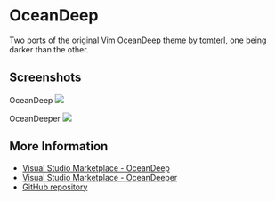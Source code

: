 # OceanDeep

Two ports of the original Vim OceanDeep theme by [tomterl](https://www.github.com/tomterl), one being darker than the other.

## Screenshots

OceanDeep
![](https://raw.githubusercontent.com/pierrenel/VSOceanDeep/master/oceandeep.png)

OceanDeeper
![](https://raw.githubusercontent.com/pierrenel/VSOceanDeep/master/oceandeeper.png)

## More Information
* [Visual Studio Marketplace - OceanDeep](https://marketplace.visualstudio.com/items/pierrenel.theme-oceandeep)
* [Visual Studio Marketplace - OceanDeeper](https://marketplace.visualstudio.com/items/pierrenel.theme-oceandeeper)
* [GitHub repository](https://github.com/pierrenel/OceanDeep)